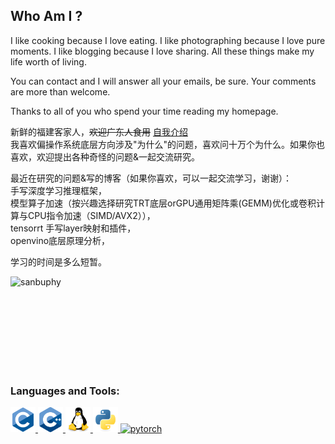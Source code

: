 






## Who Am I ? 
I like cooking because I love eating. 
I like photographing because I love pure moments. 
I like blogging because I love sharing. 
All these things make my life worth of living.  

You can contact and I will answer all your emails, be sure. 
Your comments are more than welcome.  

Thanks to all of you who spend your time reading my homepage. 


新鲜的福建客家人，~~欢迎广东人食用~~ [自我介绍](https://sanbuphy.github.io/%E5%85%B3%E4%BA%8E%E6%88%91/)   
我喜欢偏操作系统底层方向涉及"为什么"的问题，喜欢问十万个为什么。如果你也喜欢，欢迎提出各种奇怪的问题&一起交流研究。 

最近在研究的问题&写的博客（如果你喜欢，可以一起交流学习，谢谢）：  
手写深度学习推理框架，     
模型算子加速（按兴趣选择研究TRT底层orGPU通用矩阵乘(GEMM)优化或卷积计算与CPU指令加速（SIMD/AVX2）），     
tensorrt 手写layer映射和插件，  
openvino底层原理分析， 

学习的时间是多么短暂。   


<p align="left">&nbsp;<img align="left" src="https://github-readme-stats-git-masterrstaa-rickstaa.vercel.app/api?username=sanbuphy&show_icons=true&locale=en&theme=dracula" alt="sanbuphy" /></p>

<p>
<br><br><br><br><br><br><br>
</p>

<h3 align="left">Languages and Tools:</h3>
<p align="left"> <a href="https://www.cprogramming.com/" target="_blank" rel="noreferrer"> <img src="https://raw.githubusercontent.com/devicons/devicon/master/icons/c/c-original.svg" alt="c" width="40" height="40"/> </a> <a href="https://www.w3schools.com/cpp/" target="_blank" rel="noreferrer"> <img src="https://raw.githubusercontent.com/devicons/devicon/master/icons/cplusplus/cplusplus-original.svg" alt="cplusplus" width="40" height="40"/> </a> <a href="https://www.linux.org/" target="_blank" rel="noreferrer"> <img src="https://raw.githubusercontent.com/devicons/devicon/master/icons/linux/linux-original.svg" alt="linux" width="40" height="40"/> </a> <a href="https://www.python.org" target="_blank" rel="noreferrer"> <img src="https://raw.githubusercontent.com/devicons/devicon/master/icons/python/python-original.svg" alt="python" width="40" height="40"/> </a> <a href="https://pytorch.org/" target="_blank" rel="noreferrer"> <img src="https://www.vectorlogo.zone/logos/pytorch/pytorch-icon.svg" alt="pytorch" width="40" height="40"/> </a> </p>

<!--
**sanbuphy/sanbuphy** is a ✨ _special_ ✨ repository because its `README.md` (this file) appears on your GitHub profile.

Here are some ideas to get you started:

- 🔭 I’m currently working on ... 
- 🌱 I’m currently learning ...
- 👯 I’m looking to collaborate on ...
- 🤔 I’m looking for help with ...
- 💬 Ask me about ...
- 📫 How to reach me: ...
- 😄 Pronouns: ...
- ⚡ Fun fact: ...
-->
